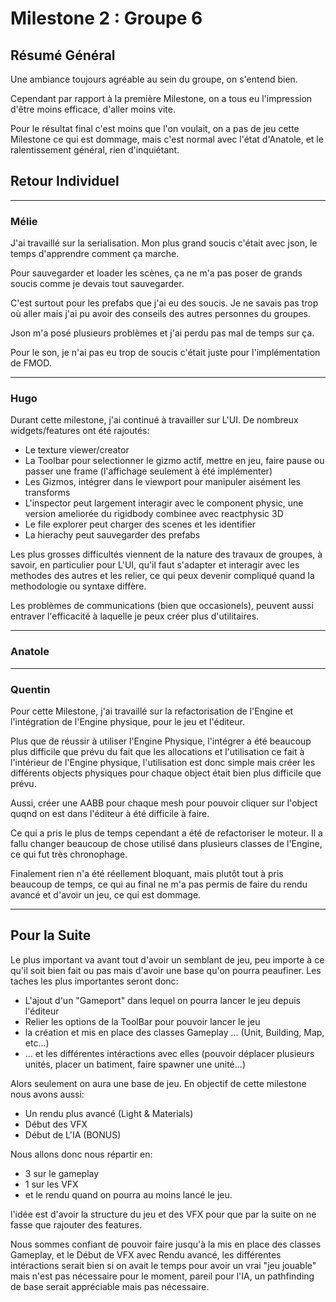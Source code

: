 # Milestone 2 : Groupe 6

## Résumé Général

Une ambiance toujours agréable au sein du groupe, on s'entend bien.

Cependant par rapport à la première Milestone, on a tous eu l'impression d'être moins efficace, d'aller moins vite.

Pour le résultat final c'est moins que l'on voulait, on a pas de jeu cette Milestone ce qui est dommage, mais c'est normal avec l'état d'Anatole, et le ralentissement général, rien d'inquiétant.

## Retour Individuel

___

### Mélie

J'ai travaillé sur la serialisation. Mon plus grand soucis c'était avec json, le temps d'apprendre comment ça marche.

Pour sauvegarder et loader les scènes, ça ne m'a pas poser de grands soucis comme je devais tout sauvegarder.

C'est surtout pour les prefabs que j'ai eu des soucis. Je ne savais pas trop où aller mais j'ai pu avoir des conseils des autres personnes du groupes.

Json m'a posé plusieurs problèmes et j'ai perdu pas mal de temps sur ça.

Pour le son, je n'ai pas eu trop de soucis c'était juste pour l'implémentation de FMOD. 

___

### Hugo

Durant cette milestone, j'ai continué à travailler sur L'UI.
De nombreux widgets/features ont été rajoutés:

- Le texture viewer/creator
- La Toolbar pour selectionner le gizmo actif, mettre en jeu, faire pause ou passer une frame (l'affichage seulement à été implémenter)
- Les Gizmos, intégrer dans le viewport pour manipuler aisément les transforms
- L'inspector peut largement interagir avec le component physic, une version ameliorée du rigidbody combinee avec reactphysic 3D
- Le file explorer peut charger des scenes et les identifier
- La hierachy peut sauvegarder des prefabs

Les plus grosses difficultés viennent de la nature des travaux de groupes, à savoir, en particulier pour L'UI, qu'il faut s'adapter et interagir avec les methodes des autres et les relier, ce qui peux devenir compliqué quand la methodologie ou syntaxe diffère.

Les problèmes de communications (bien que occasionels), peuvent aussi entraver l'efficacité à laquelle je peux créer plus d'utilitaires.
___

### Anatole

___

### Quentin

Pour cette Milestone, j'ai travaillé sur la refactorisation de l'Engine et l'intégration de l'Engine physique, pour le jeu et l'éditeur.

Plus que de réussir à utiliser l'Engine Physique, l'intégrer a été beaucoup plus difficile que prévu du fait que les allocations et l'utilisation ce fait à l'intérieur de l'Engine physique, l'utilisation est donc simple mais créer les différents objects physiques pour chaque object était bien plus difficile que prévu.

Aussi, créer une AABB pour chaque mesh pour pouvoir cliquer sur l'object quqnd on est dans l'éditeur à été difficile à faire.

Ce qui a pris le plus de temps cependant a été de refactoriser le moteur.
Il a fallu changer beaucoup de chose utilisé dans plusieurs classes de l'Engine, ce qui fut très chronophage.

Finalement rien n'a été réellement bloquant, mais plutôt tout à pris beaucoup de temps, ce qui au final ne m'a pas permis de faire du rendu avancé et d'avoir un jeu, ce qui est dommage.

___

## Pour la Suite

Le plus important va avant tout d'avoir un semblant de jeu, peu importe à ce qu'il soit bien fait ou pas mais d'avoir une base qu'on pourra peaufiner.
Les taches les plus importantes seront donc:

- L'ajout d'un "Gameport" dans lequel on pourra lancer le jeu depuis l'éditeur
- Relier les options de la ToolBar pour pouvoir lancer le jeu
- la création et mis en place des classes Gameplay ... (Unit, Building, Map, etc...)
- ... et les différentes intéractions avec elles (pouvoir déplacer plusieurs unités, placer un batiment, faire spawner une unité...)
  
Alors seulement on aura une base de jeu.
En objectif de cette milestone nous avons aussi:

- Un rendu plus avancé (Light & Materials)
- Début des VFX
- Début de L'IA (BONUS)

Nous allons donc nous répartir en:

- 3 sur le gameplay
- 1 sur les VFX
- et le rendu quand on pourra au moins lancé le jeu.

l'idée est d'avoir la structure du jeu et des VFX pour que par la suite on ne fasse que rajouter des features.

Nous sommes confiant de pouvoir faire jusqu'à la mis en place des classes Gameplay, et le Début de VFX avec Rendu avancé, les différentes intéractions serait bien si on avait le temps pour avoir un vrai "jeu jouable" mais n'est pas nécessaire pour le moment, pareil pour l'IA, un pathfinding de base serait appréciable mais pas nécessaire.
